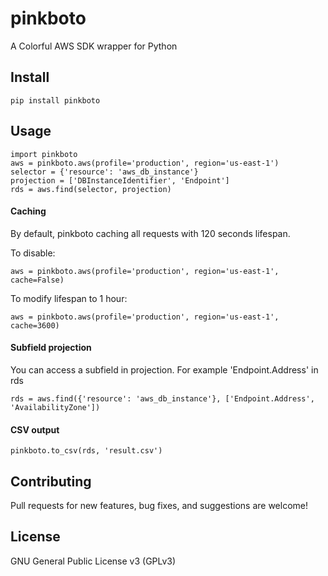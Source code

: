 # pinkboto

A Colorful AWS SDK wrapper for Python

## Install
    
    pip install pinkboto

## Usage
    
    import pinkboto
    aws = pinkboto.aws(profile='production', region='us-east-1') 
    selector = {'resource': 'aws_db_instance'}
    projection = ['DBInstanceIdentifier', 'Endpoint']
    rds = aws.find(selector, projection)
    
#### Caching
By default, pinkboto caching all requests with 120 seconds lifespan. 

To disable:
    
    aws = pinkboto.aws(profile='production', region='us-east-1', cache=False)
    
To modify lifespan to 1 hour:

    aws = pinkboto.aws(profile='production', region='us-east-1', cache=3600)

#### Subfield projection
You can access a subfield in projection. For example 'Endpoint.Address' in rds 
    
    rds = aws.find({'resource': 'aws_db_instance'}, ['Endpoint.Address', 'AvailabilityZone'])

#### CSV output
    
    pinkboto.to_csv(rds, 'result.csv')

## Contributing
Pull requests for new features, bug fixes, and suggestions are welcome!

## License
GNU General Public License v3 (GPLv3)

